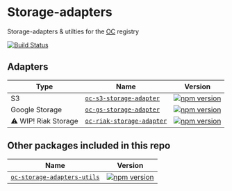 Storage-adapters
==============

Storage-adapters & utilties for the [OC](https://github.com/opentable/oc) registry

[![Build Status](https://travis-ci.org/opencomponents/storage-adapters.svg?branch=master)](https://travis-ci.org/opencomponents/storage-adapters)

## Adapters

| Type | Name | Version |
|--------|-------|-------|
|S3|[`oc-s3-storage-adapter`](/packages/oc-s3-storage-adapter) | [![npm version](https://badge.fury.io/js/oc-s3-storage-adapter.svg)](http://badge.fury.io/js/oc-s3-storage-adapter) |
|Google Storage|[`oc-gs-storage-adapter`](/packages/oc-gs-storage-adapter) | [![npm version](https://badge.fury.io/js/oc-gs-storage-adapter.svg)](http://badge.fury.io/js/oc-gs-storage-adapter) |
|⚠️ WIP! Riak Storage|[`oc-riak-storage-adapter`](/packages/oc-riak-storage-adapter) | [![npm version](https://badge.fury.io/js/oc-riak-storage-adapter.svg)](http://badge.fury.io/js/oc-riak-storage-adapter) |


## Other packages included in this repo

| Name | Version |
|-------|-------|
|[`oc-storage-adapters-utils`](/packages/oc-storage-adapters-utils) | [![npm version](https://badge.fury.io/js/oc-storage-adapters-utils.svg)](http://badge.fury.io/js/oc-storage-adapters-utils) |
